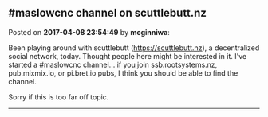 ## #maslowcnc channel on scuttlebutt.nz
Posted on **2017-04-08 23:54:49** by **mcginniwa**:

Been playing around with scuttlebutt (https://scuttlebutt.nz), a decentralized social network, today. Thought people here might be interested in it. I've started a #maslowcnc channel... if you join ssb.rootsystems.nz, pub.mixmix.io, or pi.bret.io pubs, I think you should be able to find the channel.



Sorry if this is too far off topic.

---

